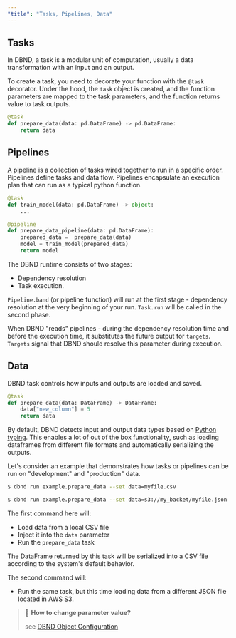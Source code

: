 ```yaml
---
"title": "Tasks, Pipelines, Data"
---
```

## Tasks

In DBND, a task is a modular unit of computation, usually a data transformation with an input and an output. 
  
To create a task, you need to decorate your function with the `@task` decorator. Under the hood, the `task` object is created, and the function parameters are mapped to the task parameters, and the function returns value to task outputs.
           
```python
@task
def prepare_data(data: pd.DataFrame) -> pd.DataFrame:
    return data
```

## Pipelines

A pipeline is a collection of tasks wired together to run in a specific order. Pipelines define tasks and data flow. Pipelines encapsulate an execution plan that can run as a typical python function.

```python
@task
def train_model(data: pd.DataFrame) -> object:
    ...

@pipeline
def prepare_data_pipeline(data: pd.DataFrame):
    prepared_data =  prepare_data(data)
    model = train_model(prepared_data)
    return model
```

The DBND runtime consists of two stages: 
* Dependency resolution 
* Task execution. 

`Pipeline.band` (or pipeline function) will run at the first stage - dependency resolution at the very beginning of your run. `Task.run` will be called in the second phase. 

When DBND "reads" pipelines - during the dependency resolution time and before the execution time, it substitutes the future output for `targets`. `Targets` signal that DBND should resolve this parameter during execution.

## Data
DBND task controls how inputs and outputs are loaded and saved. 

```python
@task
def prepare_data(data: DataFrame) -> DataFrame:
    data["new_column"] = 5
    return data
```

By default, DBND detects input and output data types based on [Python typing](https://pypi.org/project/typing/). This enables a lot of out of the box functionality, such as loading dataframes from different file formats and automatically serializing the outputs.

Let's consider an example that demonstrates how tasks or pipelines can be run on "development" and "production" data.
 
```bash
$ dbnd run example.prepare_data --set data=myfile.csv

$ dbnd run example.prepare_data --set data=s3://my_backet/myfile.json
```

The first command here will:
* Load data from a local CSV file
* Inject it into the `data` parameter
* Run the `prepare_data` task 

The DataFrame returned by this task will be serialized into a CSV file according to the system's default behavior.

The second command will:
* Run the same task, but this time loading data from a different JSON file located in AWS S3. 

> 📘 **How to change parameter value?**
>
> see [DBND Object Configuration](doc:object-configuration)